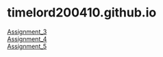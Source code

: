 # timelord200410.github.io
[Assignment_3](https://timelord200410.github.io/Assignment/Brett_Bowley_Assignment_3/index.html)
<br/>
[Assignment_4](https://timelord200410.github.io/Assignment/Brett_Bowley_Assignment_4/index.html)
<br/>
[Assignment_5](https://timelord200410.github.io/Assignment/Brett_Bowley_Assignment_5/index.html)